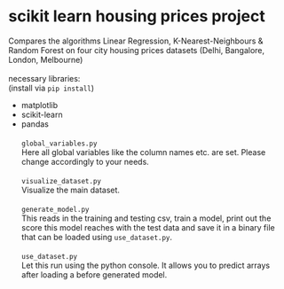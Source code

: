 # scikit learn housing prices project
Compares the algorithms Linear Regression, K-Nearest-Neighbours & Random Forest on four city housing prices datasets (Delhi, Bangalore, London, Melbourne)<br><br>
necessary libraries:<br>
(install via `pip install`)
- matplotlib
- scikit-learn
- pandas
<br><br>
`global_variables.py`<br>
Here all global variables like the column names etc. are set. Please change accordingly to your needs.
<br><br>
`visualize_dataset.py`<br>
Visualize the main dataset.
<br><br>
`generate_model.py`<br>
This reads in the training and testing csv, train a model, print out the score this model reaches with the test data and save it in a binary file that can be loaded using `use_dataset.py`.
<br><br>
`use_dataset.py`<br>
Let this run using the python console. It allows you to predict arrays after loading a before generated model.
